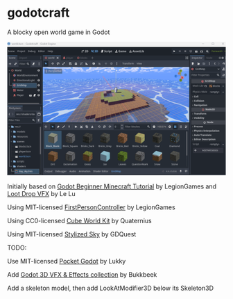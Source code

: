 # godotcraft

A blocky open world game in Godot

![screenshot](https://github.com/afarber/godotcraft/blob/main/screenshot.gif?raw=true)

Initially based on [Godot Beginner Minecraft Tutorial](https://youtube.com/playlist?list=PLQZiuyZoMHcgQDKSv8L9IJ1y6VcVgFI7D) by LegionGames and [Loot Drop VFX](https://youtu.be/_ty0ClqAurc) by Le Lu

Using MIT-licensed [FirstPersonController](https://github.com/LegionGames/FirstPersonController/tree/main) by LegionGames

Using CC0-licensed [Cube World Kit](https://quaternius.com/packs/cubeworldkit.html) by Quaternius

Using MIT-licensed [Stylized Sky](https://github.com/gdquest-demos/godot-4-stylized-sky) by GDQuest

TODO:

Use MIT-licensed [Pocket Godot](https://github.com/lukky-nl/Pocket-Godot) by Lukky

Add [Godot 3D VFX & Effects collection](https://bukkbeek.itch.io/effectblocks) by Bukkbeek

Add a skeleton model, then add LookAtModifier3D below its Skeleton3D


